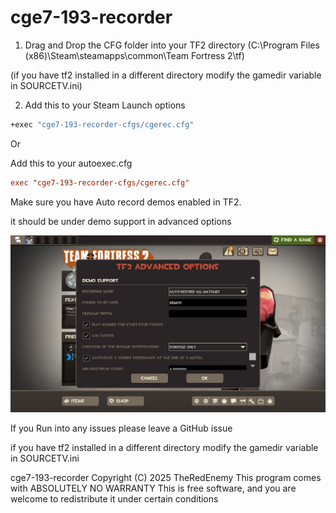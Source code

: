 # cge7-193-recorder
1. Drag and Drop the CFG folder into your TF2 directory (C:\Program Files (x86)\Steam\steamapps\common\Team Fortress 2\tf)

(if you have tf2 installed in a different directory modify the gamedir variable in SOURCETV.ini)

2. Add this to your Steam Launch options
```cmd
+exec "cge7-193-recorder-cfgs/cgerec.cfg"
```

Or

Add this to your autoexec.cfg
```cfg
exec "cge7-193-recorder-cfgs/cgerec.cfg"
```

Make sure you have Auto record demos enabled in TF2. 

it should be under demo support in advanced options

![alt text](https://github.com/theredenemy/cge7-193-recorder/raw/main/img/20250716223638_1.jpg "advanced options")

If you Run into any issues please leave a GitHub issue

if you have tf2 installed in a different directory modify the gamedir variable in SOURCETV.ini

cge7-193-recorder  Copyright (C) 2025  TheRedEnemy
    This program comes with ABSOLUTELY NO WARRANTY
    This is free software, and you are welcome to redistribute it
    under certain conditions